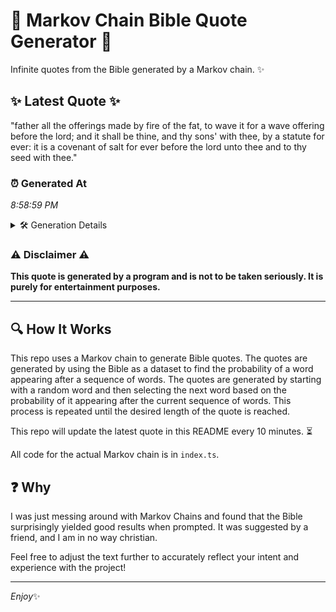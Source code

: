 # 📖 Markov Chain Bible Quote Generator 📖

Infinite quotes from the Bible generated by a Markov chain. ✨

## ✨ Latest Quote ✨
"father all the offerings made by fire of the fat, to wave it for a wave offering before the lord; and it shall be thine, and thy sons' with thee, by a statute for ever: it is a covenant of salt for ever before the lord unto thee and to thy seed with thee."

### ⏰ Generated At
*8:58:59 PM*

<details>
    <summary>🛠️ Generation Details</summary>
    <p>
        <strong>🌱 Seed:</strong> father<br>
        <strong>🔄 Iterations:</strong> 53<br>
        <strong>📜 Context History:</strong><br>[ father ]: all<br>[ father, all ]: the<br>[ father, all, the ]: offerings<br>[ father, all, the, offerings ]: made<br>[ father, all, the, offerings, made ]: by<br>[ father, all, the, offerings, made, by ]: fire<br>[ all, the, offerings, made, by, fire ]: of<br>[ the, offerings, made, by, fire, of ]: the<br>[ offerings, made, by, fire, of, the ]: fat,<br>[ made, by, fire, of, the, fat, ]: to<br>[ by, fire, of, the, fat,, to ]: wave<br>[ fire, of, the, fat,, to, wave ]: it<br>[ of, the, fat,, to, wave, it ]: for<br>[ the, fat,, to, wave, it, for ]: a<br>[ fat,, to, wave, it, for, a ]: wave<br>[ to, wave, it, for, a, wave ]: offering<br>[ wave, it, for, a, wave, offering ]: before<br>[ it, for, a, wave, offering, before ]: the<br>[ for, a, wave, offering, before, the ]: lord;<br>[ a, wave, offering, before, the, lord; ]: and<br>[ wave, offering, before, the, lord;, and ]: it<br>[ offering, before, the, lord;, and, it ]: shall<br>[ before, the, lord;, and, it, shall ]: be<br>[ the, lord;, and, it, shall, be ]: thine,<br>[ lord;, and, it, shall, be, thine, ]: and<br>[ and, it, shall, be, thine,, and ]: thy<br>[ it, shall, be, thine,, and, thy ]: sons'<br>[ shall, be, thine,, and, thy, sons' ]: with<br>[ be, thine,, and, thy, sons', with ]: thee,<br>[ thine,, and, thy, sons', with, thee, ]: by<br>[ and, thy, sons', with, thee,, by ]: a<br>[ thy, sons', with, thee,, by, a ]: statute<br>[ sons', with, thee,, by, a, statute ]: for<br>[ with, thee,, by, a, statute, for ]: ever:<br>[ thee,, by, a, statute, for, ever: ]: it<br>[ by, a, statute, for, ever:, it ]: is<br>[ a, statute, for, ever:, it, is ]: a<br>[ statute, for, ever:, it, is, a ]: covenant<br>[ for, ever:, it, is, a, covenant ]: of<br>[ ever:, it, is, a, covenant, of ]: salt<br>[ it, is, a, covenant, of, salt ]: for<br>[ is, a, covenant, of, salt, for ]: ever<br>[ a, covenant, of, salt, for, ever ]: before<br>[ covenant, of, salt, for, ever, before ]: the<br>[ of, salt, for, ever, before, the ]: lord<br>[ salt, for, ever, before, the, lord ]: unto<br>[ for, ever, before, the, lord, unto ]: thee<br>[ ever, before, the, lord, unto, thee ]: and<br>[ before, the, lord, unto, thee, and ]: to<br>[ the, lord, unto, thee, and, to ]: thy<br>[ lord, unto, thee, and, to, thy ]: seed<br>[ unto, thee, and, to, thy, seed ]: with<br>[ thee, and, to, thy, seed, with ]: thee.<br>
    </p>
</details>

### ⚠️ Disclaimer ⚠️
**This quote is generated by a program and is not to be taken seriously. It is purely for entertainment purposes.**

---

## 🔍 How It Works

This repo uses a Markov chain to generate Bible quotes. The quotes are generated by using the Bible as a dataset to find the probability of a word appearing after a sequence of words. The quotes are generated by starting with a random word and then selecting the next word based on the probability of it appearing after the current sequence of words. This process is repeated until the desired length of the quote is reached.

This repo will update the latest quote in this README every 10 minutes. ⏳

All code for the actual Markov chain is in `index.ts`.

## ❓ Why

I was just messing around with Markov Chains and found that the Bible surprisingly yielded good results when prompted. 
It was suggested by a friend, and I am in no way christian.

Feel free to adjust the text further to accurately reflect your intent and experience with the project!

---

*Enjoy*✨
